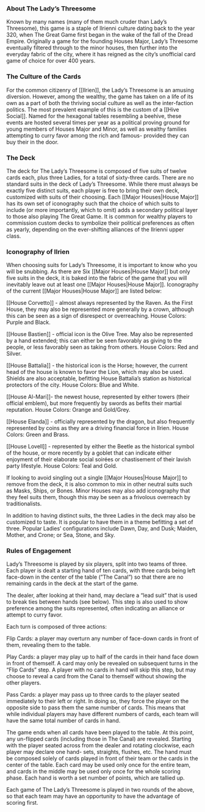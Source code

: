 ### About The Lady’s Threesome

Known by many names (many of them much cruder than Lady’s Threesome), this game is a staple of Ilrienni culture dating back to the year 320, when The Great Game first began in the wake of the fall of the Dread Empire. Originally a game for the founding Houses Major, Lady’s Threesome eventually filtered through to the minor houses, then further into the everyday fabric of the city, where it has reigned as the city’s unofficial card game of choice for over 400 years.

### The Culture of the Cards

For the common citizenry of [[Ilrien]], the Lady’s Threesome is an amusing diversion. However, among the wealthy, the game has taken on a life of its own as a part of both the thriving social culture as well as the inter-faction politics. The most prevalent example of this is the custom of a [[Hive Social]]. Named for the hexagonal tables resembling a beehive, these events are hosted several times per year as a political proving ground for young members of Houses Major and Minor, as well as wealthy families attempting to curry favor among the rich and famous- provided they can buy their in the door.

### The Deck

The deck for The Lady’s Threesome is composed of five suits of twelve cards each, plus three Ladies, for a total of sixty-three cards. There are no standard suits in the deck of Lady’s Threesome. While there must always be exactly five distinct suits, each player is free to bring their own deck, customized with suits of their choosing. Each [[Major Houses|House Major]] has its own set of iconography such that the choice of which suits to include (or more importantly, which to omit) adds a secondary political layer to those also playing The Great Game. It is common for wealthy players to commission custom decks to symbolize their political preferences as often as yearly, depending on the ever-shifting alliances of the Ilrienni upper class.

### Iconography of Ilrien

When choosing suits for Lady’s Threesome, it is important to know who you will be snubbing. As there are Six [[Major Houses|House Major]] but only five suits in the deck, it is baked into the fabric of the game that you will inevitably leave out at least one [[Major Houses|House Major]]. Iconography of the current [[Major Houses|House Major]] are listed below:

[[House Corvetto]] - almost always represented by the Raven. As the First House, they may also be represented more generally by a crown, although this can be seen as a sign of disrespect or overreaching. House Colors: Purple and Black.

[[House Bastien]] - official icon is the Olive Tree. May also be represented by a hand extended; this can either be seen favorably as giving to the people, or less favorably seen as taking from others. House Colors: Red and Silver.

[[House Battalia]] - the historical icon is the Horse; however, the current head of the house is known to favor the Lion, which may also be used. Shields are also acceptable, befitting House Battalia’s station as historical protectors of the city. House Colors: Blue and White.

[[House Al-Mari]]- the newest house, represented by either towers (their official emblem), but more frequently by swords as befits their martial reputation. House Colors: Orange and Gold/Grey.

[[House Elanda]] - officially represented by the dragon, but also frequently represented by coins as they are a driving financial force in Ilrien. House Colors: Green and Brass.

[[House Lovell]] - represented by either the Beetle as the historical symbol of the house, or more recently by a goblet that can indicate either enjoyment of their elaborate social soirées or chastisement of their lavish party lifestyle. House Colors: Teal and Gold.

If looking to avoid singling out a single [[Major Houses|House Major]] to remove from the deck, it is also common to mix in other neutral suits such as Masks, Ships, or Bones. Minor Houses may also add iconography that they feel suits them, though this may be seen as a frivolous overreach by traditionalists.

In addition to having distinct suits, the three Ladies in the deck may also be customized to taste. It is popular to have them in a theme befitting a set of three. Popular Ladies’ configurations include Dawn, Day, and Dusk; Maiden, Mother, and Crone; or Sea, Stone, and Sky.

### Rules of Engagement

Lady’s Threesome is played by six players, split into two teams of three. Each player is dealt a starting hand of ten cards, with three cards being left face-down in the center of the table (”The Canal”) so that there are no remaining cards in the deck at the start of the game.

The dealer, after looking at their hand, may declare a “lead suit” that is used to break ties between hands (see below). This step is also used to show preference among the suits represented, often indicating an alliance or attempt to curry favor.

Each turn is composed of three actions:

Flip Cards: a player may overturn any number of face-down cards in front of them, revealing them to the table.

Play Cards: a player may play up to half of the cards in their hand face down in front of themself. A card may only be revealed on subsequent turns in the “Flip Cards” step. A player with no cards in hand will skip this step, but may choose to reveal a card from the Canal to themself without showing the other players.

Pass Cards: a player may pass up to three cards to the player seated immediately to their left or right. In doing so, they force the player on the opposite side to pass them the same number of cards. This means that while individual players may have different numbers of cards, each team will have the same total number of cards in hand.

The game ends when all cards have been played to the table. At this point, any un-flipped cards (including those in The Canal) are revealed. Starting with the player seated across from the dealer and rotating clockwise, each player may declare one hand- sets, straights, flushes, etc. The hand must be composed solely of cards played in front of their team or the cards in the center of the table. Each card may be used only once for the entire team, and cards in the middle may be used only once for the whole scoring phase. Each hand is worth a set number of points, which are tallied up.

Each game of The Lady’s Threesome is played in two rounds of the above, so that each team may have an opportunity to have the advantage of scoring first.
